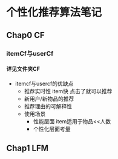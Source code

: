 # 个性化推荐算法笔记

## Chap0 CF
### itemCf与userCf

#### 详见文件夹CF

- itemcf与usercf的优缺点
  - 推荐实时性 item快 点击了就可以推荐
  - 新用户/新物品的推荐
  - 推荐理由的可解释性
  - 使用场景
    - 性能层面 item适用于物品<<人数
    - 个性化层面考量

## Chap1 LFM